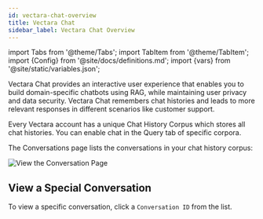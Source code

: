 ```yaml
---
id: vectara-chat-overview
title: Vectara Chat
sidebar_label: Vectara Chat Overview
---
```


import Tabs from '@theme/Tabs';
import TabItem from '@theme/TabItem';
import {Config} from '@site/docs/definitions.md';
import {vars} from '@site/static/variables.json';

Vectara Chat provides an interactive user experience that enables you to build 
domain-specific chatbots using RAG, while maintaining user privacy and data 
security. Vectara Chat remembers chat histories and leads to more relevant 
responses in different scenarios like customer support. 

Every Vectara account has a unique Chat History Corpus which stores all chat 
histories. You can enable chat in the Query tab of specific corpora.

The Conversations page lists the conversations in your chat history corpus:

![View the Conversation Page](/img/view_conversations.png)

## View a Special Conversation

To view a specific conversation, click a `Conversation ID` from the list.